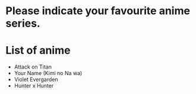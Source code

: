 # Please indicate your favourite anime series.

# List of anime
- Attack on Titan
- Your Name (Kimi no Na wa)
- Violet Evergarden
- Hunter x Hunter
